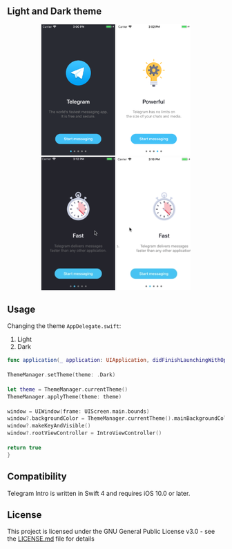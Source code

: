 ## Light and Dark theme
<p align="center">
<img src="https://raw.githubusercontent.com/dworkinnbarimen/telegram_intro/master/Resources/dark.png" width="171"/>
<img src="https://raw.githubusercontent.com/dworkinnbarimen/telegram_intro/master/Resources/light.png" width="171"/>
<img src="https://raw.githubusercontent.com/dworkinnbarimen/telegram_intro/master/Resources/dark.gif" width="171"/>
<img src="https://raw.githubusercontent.com/dworkinnbarimen/telegram_intro/master/Resources/light.gif" width="171"/>
</p>

## Usage
Changing the theme `AppDelegate.swift`:
1) Light
2) Dark

``` swift
func application(_ application: UIApplication, didFinishLaunchingWithOptions launchOptions: [UIApplicationLaunchOptionsKey: Any]?) -> Bool {

ThemeManager.setTheme(theme: .Dark)

let theme = ThemeManager.currentTheme()
ThemeManager.applyTheme(theme: theme)

window = UIWindow(frame: UIScreen.main.bounds)
window?.backgroundColor = ThemeManager.currentTheme().mainBackgroundColor
window?.makeKeyAndVisible()
window?.rootViewController = IntroViewController()

return true
}
```
## Compatibility
Telegram Intro is written in Swift 4 and requires iOS 10.0 or later.

## License
This project is licensed under the GNU General Public License v3.0 - see the [LICENSE.md](https://github.com/dworkinnbarimen/telegram_intro/blob/master/LICENSE) file for details
